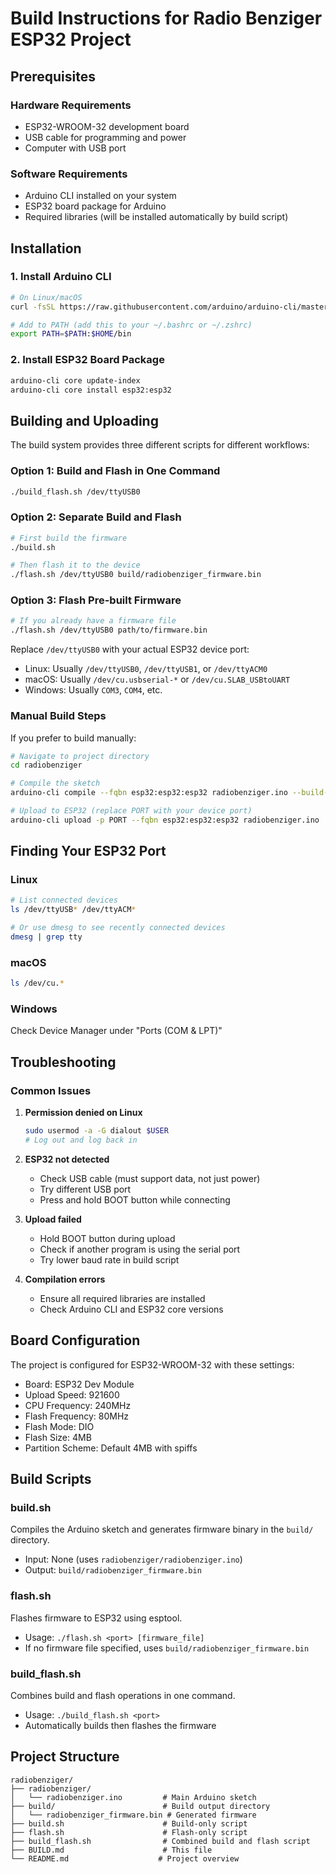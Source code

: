 # Build Instructions for Radio Benziger ESP32 Project

## Prerequisites

### Hardware Requirements
- ESP32-WROOM-32 development board
- USB cable for programming and power
- Computer with USB port

### Software Requirements
- Arduino CLI installed on your system
- ESP32 board package for Arduino
- Required libraries (will be installed automatically by build script)

## Installation

### 1. Install Arduino CLI
```bash
# On Linux/macOS
curl -fsSL https://raw.githubusercontent.com/arduino/arduino-cli/master/install.sh | sh

# Add to PATH (add this to your ~/.bashrc or ~/.zshrc)
export PATH=$PATH:$HOME/bin
```

### 2. Install ESP32 Board Package
```bash
arduino-cli core update-index
arduino-cli core install esp32:esp32
```

## Building and Uploading

The build system provides three different scripts for different workflows:

### Option 1: Build and Flash in One Command
```bash
./build_flash.sh /dev/ttyUSB0
```

### Option 2: Separate Build and Flash
```bash
# First build the firmware
./build.sh

# Then flash it to the device
./flash.sh /dev/ttyUSB0 build/radiobenziger_firmware.bin
```

### Option 3: Flash Pre-built Firmware
```bash
# If you already have a firmware file
./flash.sh /dev/ttyUSB0 path/to/firmware.bin
```

Replace `/dev/ttyUSB0` with your actual ESP32 device port:
- Linux: Usually `/dev/ttyUSB0`, `/dev/ttyUSB1`, or `/dev/ttyACM0`
- macOS: Usually `/dev/cu.usbserial-*` or `/dev/cu.SLAB_USBtoUART`
- Windows: Usually `COM3`, `COM4`, etc.

### Manual Build Steps
If you prefer to build manually:

```bash
# Navigate to project directory
cd radiobenziger

# Compile the sketch
arduino-cli compile --fqbn esp32:esp32:esp32 radiobenziger.ino --build-path ../build

# Upload to ESP32 (replace PORT with your device port)
arduino-cli upload -p PORT --fqbn esp32:esp32:esp32 radiobenziger.ino
```

## Finding Your ESP32 Port

### Linux
```bash
# List connected devices
ls /dev/ttyUSB* /dev/ttyACM*

# Or use dmesg to see recently connected devices
dmesg | grep tty
```

### macOS
```bash
ls /dev/cu.*
```

### Windows
Check Device Manager under "Ports (COM & LPT)"

## Troubleshooting

### Common Issues

1. **Permission denied on Linux**
   ```bash
   sudo usermod -a -G dialout $USER
   # Log out and log back in
   ```

2. **ESP32 not detected**
   - Check USB cable (must support data, not just power)
   - Try different USB port
   - Press and hold BOOT button while connecting

3. **Upload failed**
   - Hold BOOT button during upload
   - Check if another program is using the serial port
   - Try lower baud rate in build script

4. **Compilation errors**
   - Ensure all required libraries are installed
   - Check Arduino CLI and ESP32 core versions

## Board Configuration

The project is configured for ESP32-WROOM-32 with these settings:
- Board: ESP32 Dev Module
- Upload Speed: 921600
- CPU Frequency: 240MHz
- Flash Frequency: 80MHz
- Flash Mode: DIO
- Flash Size: 4MB
- Partition Scheme: Default 4MB with spiffs

## Build Scripts

### build.sh
Compiles the Arduino sketch and generates firmware binary in the `build/` directory.
- Input: None (uses `radiobenziger/radiobenziger.ino`)
- Output: `build/radiobenziger_firmware.bin`

### flash.sh
Flashes firmware to ESP32 using esptool.
- Usage: `./flash.sh <port> [firmware_file]`
- If no firmware file specified, uses `build/radiobenziger_firmware.bin`

### build_flash.sh
Combines build and flash operations in one command.
- Usage: `./build_flash.sh <port>`
- Automatically builds then flashes the firmware

## Project Structure

```
radiobenziger/
├── radiobenziger/
│   └── radiobenziger.ino         # Main Arduino sketch
├── build/                        # Build output directory
│   └── radiobenziger_firmware.bin # Generated firmware
├── build.sh                      # Build-only script
├── flash.sh                      # Flash-only script
├── build_flash.sh                # Combined build and flash script
├── BUILD.md                      # This file
└── README.md                    # Project overview
``` 